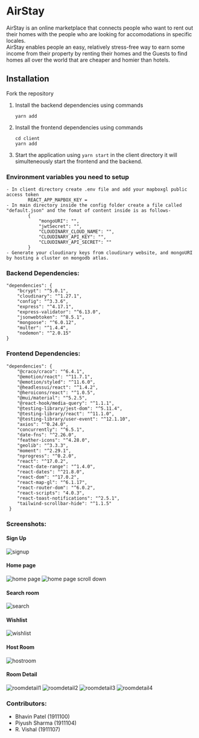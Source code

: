 # AirStay
AirStay is an online marketplace that connects people who want
to rent out their homes with the people who are looking for 
accomodations in specific locales. <br>
AirStay enables people an easy, relatively stress-free way to 
earn some income from their property by renting their homes and the Guests to find 
homes all over the world that are cheaper and homier than hotels.

## Installation

Fork the repository
1. Install the backend dependencies using commands
    ```
    yarn add
2. Install the frontend dependencies using commands
    ```
    cd client
    yarn add
4. Start the application using `yarn start` in the client directory it will simulteneously start the frontend and the backend.


### Environment variables you need to setup
    - In client directory create .env file and add your mapboxgl public access token 
            REACT_APP_MAPBOX_KEY = 
    - In main directory inside the config folder create a file called "default.json" and the fomat of content inside is as follows-
            {
                "mongoURI": "",
                "jwtSecret": "",
                "CLOUDINARY_CLOUD_NAME": "",
                "CLOUDINARY_API_KEY": "",
                "CLOUDINARY_API_SECRET": ""
            }
    - Generate your cloudinary keys from cloudinary website, and mongoURI by hosting a cluster on mongodb atlas.

### Backend Dependencies:
```
"dependencies": {
    "bcrypt": "^5.0.1",
    "cloudinary": "^1.27.1",
    "config": "^3.3.6",
    "express": "^4.17.1",
    "express-validator": "^6.13.0",
    "jsonwebtoken": "^8.5.1",
    "mongoose": "^6.0.12",
    "multer": "^1.4.4",
    "nodemon": "^2.0.15"
}   
```
### Frontend Dependencies:
```
"dependencies": {
    "@craco/craco": "^6.4.1",
    "@emotion/react": "^11.7.1",
    "@emotion/styled": "^11.6.0",
    "@headlessui/react": "^1.4.2",
    "@heroicons/react": "^1.0.5",
    "@mui/material": "^5.2.5",
    "@react-hook/media-query": "^1.1.1",
    "@testing-library/jest-dom": "^5.11.4",
    "@testing-library/react": "^11.1.0",
    "@testing-library/user-event": "^12.1.10",
    "axios": "^0.24.0",
    "concurrently": "^6.5.1",
    "date-fns": "^2.26.0",
    "feather-icons": "^4.28.0",
    "geolib": "^3.3.3",
    "moment": "^2.29.1",
    "nprogress": "^0.2.0",
    "react": "^17.0.2",
    "react-date-range": "^1.4.0",
    "react-dates": "^21.8.0",
    "react-dom": "^17.0.2",
    "react-map-gl": "^6.1.17",
    "react-router-dom": "^6.0.2",
    "react-scripts": "4.0.3",
    "react-toast-notifications": "^2.5.1",
    "tailwind-scrollbar-hide": "^1.1.5"
 }
```
### Screenshots:
#### Sign Up
![signup](https://user-images.githubusercontent.com/77017010/147478733-c8c99d37-28ac-45c6-bf54-cdf51cac2bf1.png)

#### Home page
![home page](https://user-images.githubusercontent.com/77017010/147478584-5a132636-3097-43a8-8342-d70df4e936ef.png)
![home page scroll down](https://user-images.githubusercontent.com/77017010/147478628-70bcab4a-271f-42e3-a863-a291c00a7a4d.png)

#### Search room
![search](https://user-images.githubusercontent.com/77017010/147478779-ad96bc60-9fdc-448e-a300-30f15e529694.png)

#### Wishlist
![wishlist](https://user-images.githubusercontent.com/77017010/147478809-a573f2a9-0697-41e2-bd64-f32d4881618e.png)

#### Host Room
![hostroom](https://user-images.githubusercontent.com/77017010/147478942-e18d7318-df06-4e44-a9fc-48f919c850d6.png)

#### Room Detail
![roomdetail1](https://user-images.githubusercontent.com/68952732/147486483-991ba6c1-83b3-442d-9986-2fd9e299b5cf.jpg)
![roomdetail2](https://user-images.githubusercontent.com/68952732/147486511-e72fdbe3-e00c-4069-83ee-e75791078f9e.jpg)
![roomdetail3](https://user-images.githubusercontent.com/68952732/147486526-1e51138f-cdc5-444f-b58d-d44963b522fe.jpg)
![roomdetail4](https://user-images.githubusercontent.com/68952732/147486539-383ccf2d-7326-4795-bb2c-fe531e65aabd.jpg)


### Contributors:
- Bhavin Patel (1911100)
- Piyush Sharma (1911104)
- R. Vishal (1911107)
